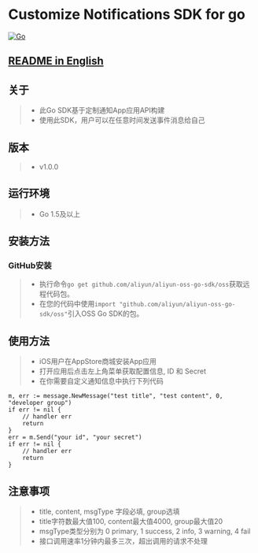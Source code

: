 # Customize Notifications SDK for go

[![Go](https://github.com/renjunok/customize-notifications-golang-sdk/actions/workflows/ci.yml/badge.svg)](https://github.com/renjunok/customize-notifications-golang-sdk/actions/workflows/ci.yml)

## [README in English](https://github.com/renjunok/customize-notifications-golang-sdk/blob/main/README.md)

## 关于
> - 此Go SDK基于定制通知App应用API构建
> - 使用此SDK，用户可以在任意时间发送事件消息给自己

## 版本
> - v1.0.0

## 运行环境
> - Go 1.5及以上

## 安装方法
### GitHub安装
> - 执行命令`go get github.com/aliyun/aliyun-oss-go-sdk/oss`获取远程代码包。
> - 在您的代码中使用`import "github.com/aliyun/aliyun-oss-go-sdk/oss"`引入OSS Go SDK的包。
>
## 使用方法
> - iOS用户在AppStore商城安装App应用
> - 打开应用后点击左上角菜单获取配置信息, ID 和 Secret
> - 在你需要自定义通知信息中执行下列代码

	m, err := message.NewMessage("test title", "test content", 0, "developer group")
	if err != nil {
		// handler err
		return
	}
	err = m.Send("your id", "your secret")
	if err != nil {
		// handler err
		return
	}

## 注意事项
> - title, content, msgType 字段必填, group选填
> - title字符数最大值100, content最大值4000, group最大值20
> - msgType类型分别为 0 primary, 1 success, 2 info, 3 warning, 4 fail
> - 接口调用速率1分钟内最多三次，超出调用的请求不处理
